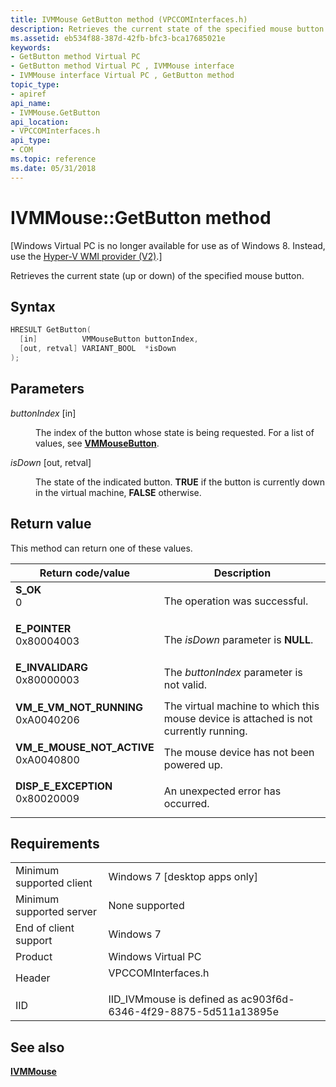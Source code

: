 ```yaml
---
title: IVMMouse GetButton method (VPCCOMInterfaces.h)
description: Retrieves the current state of the specified mouse button.
ms.assetid: eb534f88-387d-42fb-bfc3-bca17685021e
keywords:
- GetButton method Virtual PC
- GetButton method Virtual PC , IVMMouse interface
- IVMMouse interface Virtual PC , GetButton method
topic_type:
- apiref
api_name:
- IVMMouse.GetButton
api_location:
- VPCCOMInterfaces.h
api_type:
- COM
ms.topic: reference
ms.date: 05/31/2018
---
```


# IVMMouse::GetButton method

\[Windows Virtual PC is no longer available for use as of Windows 8. Instead, use the [Hyper-V WMI provider (V2)](/windows/desktop/HyperV_v2/windows-virtualization-portal).\]

Retrieves the current state (up or down) of the specified mouse button.

## Syntax


```C++
HRESULT GetButton(
  [in]          VMMouseButton buttonIndex,
  [out, retval] VARIANT_BOOL  *isDown
);
```



## Parameters

<dl> <dt>

*buttonIndex* \[in\]
</dt> <dd>

The index of the button whose state is being requested. For a list of values, see [**VMMouseButton**](vmmousebutton.md).

</dd> <dt>

*isDown* \[out, retval\]
</dt> <dd>

The state of the indicated button. **TRUE** if the button is currently down in the virtual machine, **FALSE** otherwise.

</dd> </dl>

## Return value

This method can return one of these values.



| Return code/value                                                                                                                                                        | Description                                                                                     |
|--------------------------------------------------------------------------------------------------------------------------------------------------------------------------|-------------------------------------------------------------------------------------------------|
| <dl> <dt>**S\_OK**</dt> <dt>0</dt> </dl>                              | The operation was successful.<br/>                                                        |
| <dl> <dt>**E\_POINTER**</dt> <dt>0x80004003</dt> </dl>                | The *isDown* parameter is **NULL**.<br/>                                                  |
| <dl> <dt>**E\_INVALIDARG**</dt> <dt>0x80000003</dt> </dl>             | The *buttonIndex* parameter is not valid.<br/>                                            |
| <dl> <dt>**VM\_E\_VM\_NOT\_RUNNING**</dt> <dt>0xA0040206</dt> </dl>   | The virtual machine to which this mouse device is attached is not currently running.<br/> |
| <dl> <dt>**VM\_E\_MOUSE\_NOT\_ACTIVE**</dt> <dt>0xA0040800</dt> </dl> | The mouse device has not been powered up.<br/>                                            |
| <dl> <dt>**DISP\_E\_EXCEPTION**</dt> <dt>0x80020009</dt> </dl>        | An unexpected error has occurred.<br/>                                                    |



 

## Requirements



|                                     |                                                                                               |
|-------------------------------------|-----------------------------------------------------------------------------------------------|
| Minimum supported client<br/> | Windows 7 \[desktop apps only\]<br/>                                                    |
| Minimum supported server<br/> | None supported<br/>                                                                     |
| End of client support<br/>    | Windows 7<br/>                                                                          |
| Product<br/>                  | Windows Virtual PC<br/>                                                                 |
| Header<br/>                   | <dl> <dt>VPCCOMInterfaces.h</dt> </dl> |
| IID<br/>                      | IID\_IVMmouse is defined as ac903f6d-6346-4f29-8875-5d511a13895e<br/>                   |



## See also

<dl> <dt>

[**IVMMouse**](ivmmouse.md)
</dt> </dl>

 

